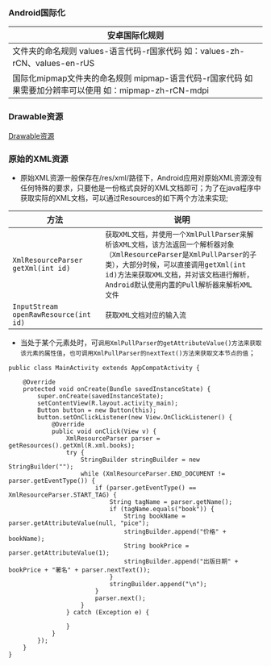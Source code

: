 ### Android国际化

|安卓国际化规则|
|------|
|文件夹的命名规则 values-语言代码-r国家代码 如：values-zh-rCN、values-en-rUS |
|国际化mipmap文件夹的命名规则 mipmap-语言代码-r国家代码 如果需要加分辨率可以使用 如：mipmap-zh-rCN-mdpi|

### Drawable资源
[Drawable资源](https://github.com/ningbaoqi/Resources/blob/master/README-drawable.md)

### 原始的XML资源
+ 原始XML资源一般保存在/res/xml/路径下，Android应用对原始XML资源没有任何特殊的要求，只要他是一份格式良好的XML文档即可；为了在java程序中获取实际的XML文档，可以通过Resources的如下两个方法来实现;

|方法|说明|
|------|------|
|`XmlResourceParser getXml(int id)`|`获取XML文档，并使用一个XmlPullParser来解析该XML文档，该方法返回一个解析器对象（XmlResourceParser是XmlPullParser的子类），大部分时候，可以直接调用getXml(int id)方法来获取XML文档，并对该文档进行解析，Android默认使用内置的Pull解析器来解析XML文件`|
|`InputStream openRawResource(int id)`|`获取XML文档对应的输入流`|

+ 当处于某个元素处时，可`调用XmlPullParser的getAttributeValue()方法来获取该元素的属性值`，`也可调用XmlPullParser的nextText()方法来获取文本节点的值`；

```
public class MainActivity extends AppCompatActivity {

    @Override
    protected void onCreate(Bundle savedInstanceState) {
        super.onCreate(savedInstanceState);
        setContentView(R.layout.activity_main);
        Button button = new Button(this);
        button.setOnClickListener(new View.OnClickListener() {
            @Override
            public void onClick(View v) {
                XmlResourceParser parser = getResources().getXml(R.xml.books);
                try {
                    StringBuilder stringBuilder = new StringBuilder("");
                    while (XmlResourceParser.END_DOCUMENT != parser.getEventType()) {
                        if (parser.getEventType() == XmlResourceParser.START_TAG) {
                            String tagName = parser.getName();
                            if (tagName.equals("book")) {
                                String bookName = parser.getAttributeValue(null, "pice");
                                stringBuilder.append("价格" + bookName);
                                String bookPrice = parser.getAttributeValue(1);
                                stringBuilder.append("出版日期" + bookPrice + "署名" + parser.nextText());
                            }
                            stringBuilder.append("\n");
                        }
                        parser.next();
                    }
                } catch (Exception e) {
                    
                }
            }
        });
    }
}
```
